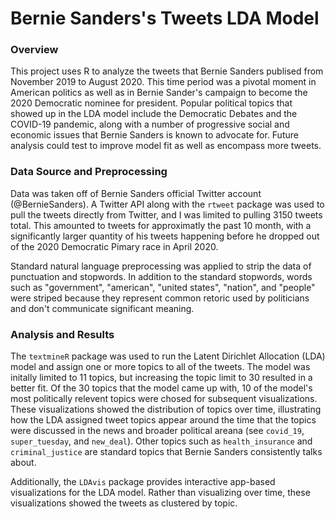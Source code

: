 # Bernie Sanders's Tweets LDA Model 

### Overview
This project uses R to analyze the tweets that Bernie Sanders publised from November 2019 to August 2020. This time period was a pivotal moment in American politics as well as in Bernie Sander's campaign to become the 2020 Democratic nominee for president. Popular political topics that showed up in the LDA model include the Democratic Debates and the COVID-19 pandemic, along with a number of progressive social and economic issues that Bernie Sanders is known to advocate for. Future analysis could test to improve model fit as well as encompass more tweets. 


### Data Source and Preprocessing 
Data was taken off of Bernie Sanders official Twitter account (@BernieSanders). A Twitter API along with the `rtweet` package was used to pull the tweets directly from Twitter, and I was limited to pulling 3150 tweets total. This amounted to tweets for approximatly the past 10 month, with a significantly larger quantity of his tweets happening before he dropped out of the 2020 Democratic Pimary race in April 2020. 

Standard natural language preprocessing was applied to strip the data of punctuation and stopwords. In addition to the standard stopwords, words such as "government", "american", "united states", "nation", and "people" were striped because they represent common retoric used by politicians and don't communicate significant meaning. 


### Analysis and Results
The `textmineR` package was used to run the Latent Dirichlet Allocation (LDA) model and assign one or more topics to all of the tweets. The model was initally limited to 11 topics, but increasing the topic limit to 30 resulted in a better fit. Of the 30 topics that the model came up with, 10 of the model's most politically relevent topics were chosed for subsequent visualizations. These visualizations showed the distribution of topics over time, illustrating how the LDA assigned tweet topics appear around the time that the topics were discussed in the news and broader political areana (see `covid_19`, `super_tuesday`, and `new_deal`). Other topics such as `health_insurance` and `criminal_justice` are standard topics that Bernie Sanders consistently talks about. 

Additionally, the `LDAvis` package provides interactive app-based visualizations for the LDA model. Rather than visualizing over time, these visualizations showed the tweets as clustered by topic. 
